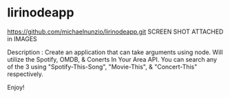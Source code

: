 # lirinodeapp
https://github.com/michaelnunzio/lirinodeapp.git
SCREEN SHOT ATTACHED in IMAGES

Description : Create an application that can take arguments using node. Will utilize the Spotify, OMDB, & Conerts In Your Area API. You can search any of the 3 using "Spotify-This-Song", "Movie-This", & "Concert-This" respectively.

Enjoy!
